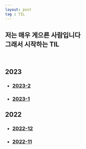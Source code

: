 ```yaml
---
layout: post
tag : TIL
---
```

## 저는 매우 게으른 사람입니다<br> 그래서 시작하는 TIL
<br>

## 2023
<!-- - ### [2023-12](./2023/12.html)
- ### [2023-11](./2023/11.html)
- ### [2023-10](./2023/10.html)
- ### [2023-9](./2023/9.html)
- ### [2023-8](./2023/8.html)
- ### [2023-7](./2023/7.html)
- ### [2023-6](./2023/6.html)
- ### [2023-5](./2023/5.html)
- ### [2023-4](./2023/4.html)
- ### [2023-3](./2023/3.html) -->
- ### [2023-2](./2023/2.html)
- ### [2023-1](./2023/1.html)

## 2022
- ### [2022-12](./2022/12.html)
- ### [2022-11](./2022/11.html)
